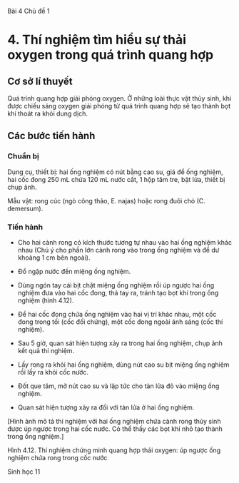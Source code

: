 Bài 4
Chủ đề 1

# 4. Thí nghiệm tìm hiểu sự thải oxygen trong quá trình quang hợp

## Cơ sở lí thuyết

Quá trình quang hợp giải phóng oxygen. Ở những loài thực vật thủy sinh, khi được chiếu sáng oxygen giải phóng từ quá trình quang hợp sẽ tạo thành bọt khí thoát ra khỏi dung dịch.

## Các bước tiến hành

### Chuẩn bị

Dụng cụ, thiết bị: hai ống nghiệm có nút bằng cao su, giá để ống nghiệm, hai cốc đong 250 mL chứa 120 mL nước cất, 1 hộp tăm tre, bật lửa, thiết bị chụp ảnh.

Mẫu vật: rong cúc (ngò công thảo, E. najas) hoặc rong đuôi chó (C. demersum).

### Tiến hành

- Cho hai cành rong có kích thước tương tự nhau vào hai ống nghiệm khác nhau (Chú ý cho phần lớn cành rong vào trong ống nghiệm và để dư khoảng 1 cm bên ngoài).

- Đổ ngập nước đến miệng ống nghiệm.

- Dùng ngón tay cái bịt chặt miệng ống nghiệm rồi úp ngược hai ống nghiệm đưa vào hai cốc đong, thả tay ra, tránh tạo bọt khí trong ống nghiệm (hình 4.12).

- Để hai cốc đong chứa ống nghiệm vào hai vị trí khác nhau, một cốc đong trong tối (cốc đối chứng), một cốc đong ngoài ánh sáng (cốc thí nghiệm).

- Sau 5 giờ, quan sát hiện tượng xảy ra trong hai ống nghiệm, chụp ảnh kết quả thí nghiệm.

- Lấy rong ra khỏi hai ống nghiệm, dùng nút cao su bịt miệng ống nghiệm rồi lấy ra khỏi cốc nước.

- Đốt que tăm, mở nút cao su và lập tức cho tàn lửa đỏ vào miệng ống nghiệm.

- Quan sát hiện tượng xảy ra đối với tàn lửa ở hai ống nghiệm.

[Hình ảnh mô tả thí nghiệm với hai ống nghiệm chứa cành rong thủy sinh được úp ngược trong hai cốc nước. Có thể thấy các bọt khí nhỏ tạo thành trong ống nghiệm.]

Hình 4.12. Thí nghiệm chứng minh quang hợp thải oxygen: 
úp ngược ống nghiệm chứa rong trong cốc nước

Sinh học 11